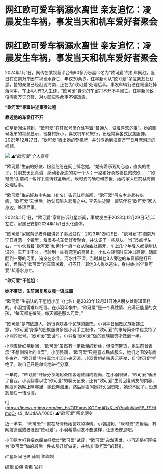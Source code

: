 # 网红欧可爱车祸溺水离世 亲友追忆：凌晨发生车祸，事发当天和机车爱好者聚会

# 网红欧可爱车祸溺水离世 亲友追忆：凌晨发生车祸，事发当天和机车爱好者聚会

2024年1月1日，网传在某视频平台有90多万粉丝ID名为“欧可爱”的机车网红，近日在海南万宁因车祸溺水身亡，年仅20余岁。红星新闻从“欧可爱”多位亲友处获悉，她的亲友已经赶到海南，正在为“欧可爱”处理后事。事发车辆行驶在弯道处掉落河中，车上4人有3人生还，“欧可爱”身旁的车窗打不开不幸溺亡。红星新闻致电海南万宁交警，对方回应称此事不便透露。

**“欧可爱”家属讲述事发过程**

**靠近她的车窗打不开**

红星新闻注意到，“欧可爱”在其账号简介处写着“普通人，做着喜欢的事”。她的账号发布的视频显示，她身材娇小，喜欢机车和旅行，还经常穿各式民族服饰。2023年12月27日，“欧可爱”晒出她的登机牌，并分享她到海南万宁日月湾游玩的视频。

![](https://inews.gtimg.com/om_bt/OwEyWhAxPBd5iQLRNNDNG8k8NLX950BYBFG4grV6waEnoAA/1000)
_▲“欧可爱”个人账号_

“欧可爱”生前的好友、粉丝纷纷在网上悼念她。“她有着乐观的心态，直爽的性子，对朋友无比真诚，感动着身边的每一个人；一路走好勇敢善良的欧欧……”“欧可爱”生前的一名好友告诉红星新闻，欧可爱的确已经去世，她的家人已前往海南处理后事。

“欧可爱”生前好友李先生（化名）告诉红星新闻，“欧可爱”母亲本身就有疾病，“欧可爱”去世后，她父母陷入悲痛之中。李先生近期一直陪伴在“欧可爱”家人身边，处理后事。

2024年1月1日，“欧可爱”家属告诉红星新闻，事故发生于2023年12月29日5点半左右，家属已安排2024年1月1日火化遗体。

“欧可爱”家属向记者详细讲述了事发过程：2023年12月29日，“欧可爱”在海南万宁日月湾一个镇里，和很多机车爱好者聚会，并认识了一些朋友。当日5点半左右，一小伙载着“欧可爱”和另外一男一女从聚会处离开，车上几个年轻人都是刚认识的。车开出不久，行驶到一处有弯道的高架上，小伙右转弯时车冲出高架，随即翻到一旁的河里，淹没在水里，河水并不深。当时其他3人旁边的车窗都是打开的，但靠近“欧可爱”的车窗关着，打不开。其他3人得以逃生，身材娇小的“欧可爱”却溺水身亡。

**“欧可爱”干姐姐：**

**她不带货，生前回复网友竟一语成谶**

“欧可爱”生前认的干姐姐小羽（化名）是2023年12月31日晚从朋友处得知噩耗的。小羽觉得难以相信。在小羽印象中，“欧可爱”是一个真性情、充满正能量的女孩，“每天都在微笑，每天都是那么可爱。”

“欧可爱”是布依族人，她很喜欢各个民族的服饰。小羽平日里做民族服饰生意，“欧可爱”身穿的民族服饰多是小羽手工制作，“欧可爱”的账号简介中也艾特了小羽的账号。“欧可爱”去世时，小羽给“欧可爱”做的彝族服饰才做到一半。

小羽告诉红星新闻，“欧可爱”虽然有一定数量的粉丝，但没有带货，她生前曾表示“不想割粉丝的韭菜”。小羽强调，“欧可爱”只是喜欢民族服饰，她们之间没有商业来往。“欧可爱”的分享给小羽带来客源，小羽曾想转账表示感谢，但“欧可爱”拒绝了，说自己只是单纯地进行分享。

一年前，“欧可爱”开始分享她到全国各地旅游的视频。在小羽眼里，“欧可爱”活出了自我。小羽翻看以往“欧可爱”的聊天记录，还有“欧可爱”生前回复网友的内容，网友问她晚上睡哪里，她说睡海里，然后网友问她好久回贵阳，她说不回了。没想到最后一语成谶。

![](https://inews.gtimg.com/om_bt/OTEapcJXODmAOxK_eO7nvluWaxE8_E9HtmgC-
sS_lMUtIAA/1000) _▲“欧可爱”回复网友_

近一年来，“欧可爱”一直在尽情做她喜欢的事情。小羽提到，“欧可爱”去世后，有网友造谣或者诋毁“欧可爱”。小羽希望网友不要这样，让逝者安息吧。

小羽原本打算把衣服做好后给“欧可爱”试穿，“欧可爱”突然离世，小羽还是打算把为“欧可爱”做的最后一件衣服好好做完，并参加“欧可爱”的葬礼。

红星新闻记者 孙钊 陈卿媛

编辑 彭疆 责编 官莉

